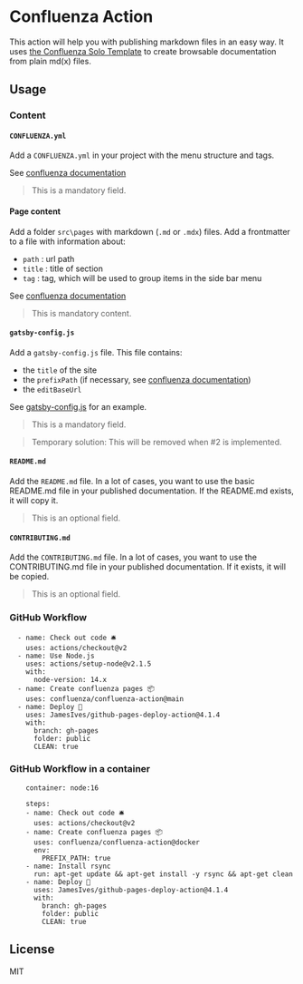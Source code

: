 # Confluenza Action

This action will help you with publishing markdown files in an easy way.
It uses [the Confluenza Solo Template](https://github.com/confluenza/solo-template) to create browsable documentation from plain md(x) files.

## Usage

### Content

#### `CONFLUENZA.yml`
Add a `CONFLUENZA.yml` in your project with the menu structure and tags.

See [confluenza documentation](https://confluenza.online/developers/making-confluenza-yours#frontmatter-and-confluenzayml)

> This is a mandatory field.

#### Page content
Add a folder `src\pages` with markdown (`.md` or `.mdx`) files.
Add a frontmatter to a file with information about:
- `path` : url path
- `title` : title of section
- `tag` : tag, which will be used to group items in the side bar menu

See [confluenza documentation](https://confluenza.online/developers/making-confluenza-yours#frontmatter-and-confluenzayml)

> This is mandatory content.

#### `gatsby-config.js`
Add a `gatsby-config.js` file.
This file contains:
- the `title` of the site
- the `prefixPath` (if necessary, see [confluenza documentation](https://solo.confluenza.online/developers/deploying-to-github-pages))
- the `editBaseUrl`

See [gatsby-config.js](./gatsby-config.js) for an example.

> This is a mandatory field.

> Temporary solution: This will be removed when #2 is implemented.

#### `README.md`
Add the `README.md` file.
In a lot of cases, you want to use the basic README.md file in your published documentation.
If the README.md exists, it will copy it.

> This is an optional field.

#### `CONTRIBUTING.md`
Add the `CONTRIBUTING.md` file.
In a lot of cases, you want to use the CONTRIBUTING.md file in your published documentation.
If it exists, it will be copied.

> This is an optional field.

### GitHub Workflow

```
  - name: Check out code 🛎️
    uses: actions/checkout@v2
  - name: Use Node.js
    uses: actions/setup-node@v2.1.5
    with:
      node-version: 14.x
  - name: Create confluenza pages 📦 
    uses: confluenza/confluenza-action@main
  - name: Deploy 🚀
    uses: JamesIves/github-pages-deploy-action@4.1.4
    with:
      branch: gh-pages
      folder: public
      CLEAN: true
 ```

### GitHub Workflow in a container

```
    container: node:16

    steps:
    - name: Check out code 🛎️
      uses: actions/checkout@v2
    - name: Create confluenza pages 📦
      uses: confluenza/confluenza-action@docker
      env:
        PREFIX_PATH: true
    - name: Install rsync
      run: apt-get update && apt-get install -y rsync && apt-get clean
    - name: Deploy 🚀
      uses: JamesIves/github-pages-deploy-action@4.1.4
      with:
        branch: gh-pages
        folder: public
        CLEAN: true
```
## License
MIT
